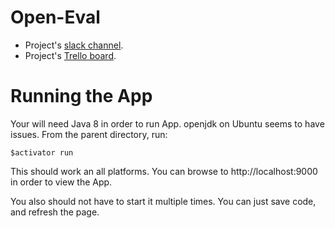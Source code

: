 # Open-Eval 

- Project's [slack channel](https://cogcomp.slack.com/messages/open-eval/).
- Project's [Trello board](https://trello.com/b/3HO0UG49/open-eval).

# Running the App
Your will need Java 8 in order to run App. openjdk on Ubuntu seems to have issues.
From the parent directory, run:
```
$activator run
```
This should work an all platforms. You can browse to http://localhost:9000 in order to view the App.

You also should not have to start it multiple times. You can just save code, and refresh the page.
